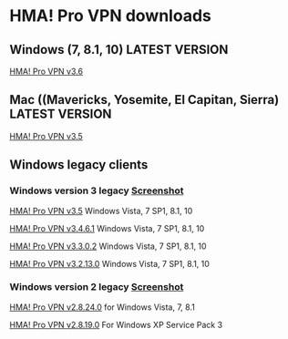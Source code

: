 # HMA! Pro VPN downloads

## Windows (7, 8.1, 10) LATEST VERSION
[HMA! Pro VPN v3.6](https://github.com/milansky/HMA-VPN/raw/master/hma_pro_vpn_setup_v3.6.exe)

## Mac ((Mavericks, Yosemite, El Capitan, Sierra) LATEST VERSION
[HMA! Pro VPN v3.5](https://github.com/milansky/HMA-VPN/raw/master/HMA-Pro-VPN_v3.5.dmg)

## Windows legacy clients

### Windows version 3 legacy [Screenshot](https://goo.gl/raU1va)

[HMA! Pro VPN v3.5](https://github.com/milansky/HMA-VPN/raw/master/hma_pro_vpn_setup_v3.5.exe) Windows Vista, 7 SP1, 8.1, 10

[HMA! Pro VPN v3.4.6.1](https://github.com/milansky/HMA-VPN/raw/master/HMA-Pro-VPN-3.4.6.1-install.exe) Windows Vista, 7 SP1, 8.1, 10

[HMA! Pro VPN v3.3.0.2](https://github.com/milansky/HMA-VPN/raw/master/HMA-Pro-VPN-3.3.0.2-install.exe) Windows Vista, 7 SP1, 8.1, 10

[HMA! Pro VPN v3.2.13.0](https://github.com/milansky/HMA-VPN/raw/master/HMA-Pro-VPN-3.2.13.0-install.exe) Windows Vista, 7 SP1, 8.1, 10

### Windows version 2 legacy [Screenshot](https://goo.gl/K52aiv)
[HMA! Pro VPN v2.8.24.0](https://github.com/milansky/HMA-VPN/raw/master/HMA-Pro-VPN-2.8.24.0-installer.exe) for Windows Vista, 7, 8.1

[HMA! Pro VPN v2.8.19.0](https://github.com/milansky/HMA-VPN/raw/master/HMA-Pro-VPN-2.8.19.0-install.exe) For Windows XP Service Pack 3
